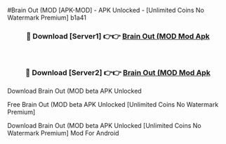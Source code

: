 #Brain Out (MOD [APK-MOD] - APK Unlocked - [Unlimited Coins No Watermark Premium] b1a41



<div align="center">

<h3>🔴 Download [Server1] 👉👉 <a href="https://momento.my/?title=Brain_Out_(MOD">Brain Out (MOD Mod Apk</a></h3><br>

<h3>🔴 Download [Server2] 👉👉 <a href="https://momento.my/?title=Brain_Out_(MOD">Brain Out (MOD Mod Apk</a></h3>
</div>



Download Brain Out (MOD beta APK Unlocked

Free Brain Out (MOD beta APK Unlocked [Unlimited Coins No Watermark Premium]

Download Brain Out (MOD beta APK Unlocked [Unlimited Coins No Watermark Premium] Mod For Android
